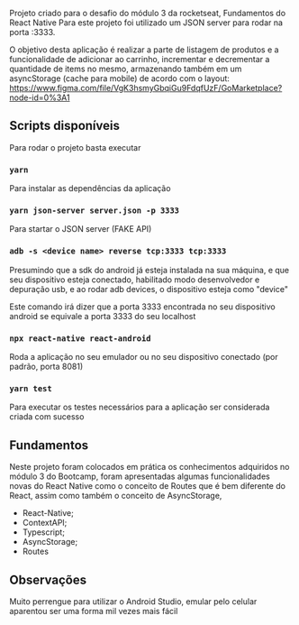 Projeto criado para o desafio do módulo 3 da rocketseat, Fundamentos do React Native
Para este projeto foi utilizado um JSON server para rodar na porta :3333.

O objetivo desta aplicação é realizar a parte de listagem de produtos e a funcionalidade de
adicionar ao carrinho, incrementar e decrementar a quantidade de items no mesmo, armazenando também em um asyncStorage (cache para mobile)
de acordo com o layout: https://www.figma.com/file/VgK3hsmyGbqiGu9FdqfUzF/GoMarketplace?node-id=0%3A1

## Scripts disponíveis

Para rodar o projeto basta executar

### `yarn`

Para instalar as dependências da aplicação

### `yarn json-server server.json -p 3333`

Para startar o JSON server (FAKE API)

### `adb -s <device name> reverse tcp:3333 tcp:3333`

Presumindo que a sdk do android já esteja instalada na sua máquina, e que seu dispositivo esteja conectado,
habilitado modo desenvolvedor e depuração usb, e ao rodar adb devices, o dispositivo esteja como "device"

Este comando irá dizer que a porta 3333 encontrada no seu dispositivo android se equivale a porta 3333 do seu localhost

### `npx react-native react-android`

Roda a aplicação no seu emulador ou no seu dispositivo conectado (por padrão, porta 8081)

### `yarn test`

Para executar os testes necessários para a aplicação ser considerada criada com sucesso

## Fundamentos

Neste projeto foram colocados em prática os conhecimentos adquiridos no módulo 3 do Bootcamp,
foram apresentadas algumas funcionalidades novas do React Native como o conceito de Routes que é bem
diferente do React, assim como também o conceito de AsyncStorage,

- React-Native;
- ContextAPI;
- Typescript;
- AsyncStorage;
- Routes

## Observações

Muito perrengue para utilizar o Android Studio, emular pelo celular aparentou ser uma forma mil vezes mais fácil
